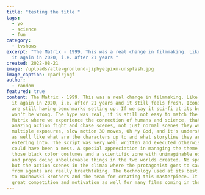 ```yaml
---
title: "testing the title "
tags:
  - yo
  - science
  - fun
category:
  - tvshows
excerpt: "The Matrix - 1999. This was a real change in filmmaking. Like watching
  it again in 2020, i.e. after 21 years "
created: 2022-08-21
image: /uploads/atte-gronlund-jiphyelpixm-unsplash.jpg
image_caption: cparirjngf
author:
  - random
featured: true
content: The Matrix - 1999. This was a real change in filmmaking. Like watching
  it again in 2020, i.e. after 21 years and it still feels fresh. Iconic scenes
  are still having benchmarks setting up. If we say it sci-fi at its best, it
  won't be wrong. The hype was real, it is still not easy to match the level of
  Matrix where we experience the connection of humans and science, that too with
  amazing action fight and chase scenes, not just normal scenes they were,
  multiple exposures, slow motion 3D moves, Oh My God, and it's understandable
  as well like what are the characters up to and what storyline they are
  entering into. The script was very well written and executed otherwise it
  could have been a mess. A special appreciation in managing the theme with
  those black color costumes and a scientific zone with unimaginable equipment
  and props doing unbelievable things in the two worlds created. No spoilers,
  but the action scenes in the climax where the protagonist goes to save someone
  from agents are really breathtaking. The technology used at its best. A salute
  to Wachowski Brothers and the team for creating this masterpiece. It will be a
  great competition and motivation as well for many films coming in the future.
---
```

